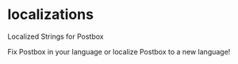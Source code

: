 localizations
=============

Localized Strings for Postbox

Fix Postbox in your language or localize Postbox to a new language!
